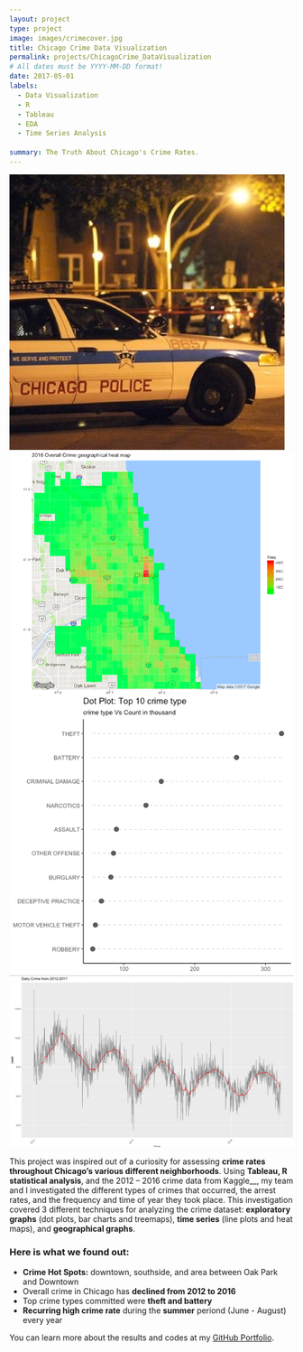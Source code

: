 ```yaml
---
layout: project
type: project
image: images/crimecover.jpg
title: Chicago Crime Data Visualization
permalink: projects/ChicagoCrime_DataVisualization
# All dates must be YYYY-MM-DD format!
date: 2017-05-01
labels:
  - Data Visualization
  - R
  - Tableau
  - EDA
  - Time Series Analysis
  
summary: The Truth About Chicago's Crime Rates.
---
```


<div class="ui small rounded images">
  <img class="ui image" src="../images/crimecover.jpg">
  <img class="ui image" src="../images/heatmap2.jpg">
  <img class="ui image" src="../images/top10.png">
  <img class="ui image" src="../images/Screen Shot 2017-05-28 at 2.14.08 PM.png">
</div>

This project was inspired out of a curiosity for assessing __crime rates throughout Chicago’s various different neighborhoods__. Using __Tableau, R statistical analysis__, and the 2012 – 2016 crime data from Kaggle__, my team and I investigated the different types of crimes that occurred, the arrest rates, and the frequency and time of year they took place. This investigation covered 3 different techniques for analyzing the crime dataset: __exploratory graphs__ (dot plots, bar charts and treemaps), __time series__ (line plots and heat maps), and __geographical graphs__.


### Here is what we found out:

* __Crime Hot Spots:__ downtown, southside, and area between Oak Park and Downtown
* Overall crime in Chicago has __declined from 2012 to 2016__
* Top crime types committed were __theft and battery__
* __Recurring high crime rate__ during the __summer__ periond (June - August) every year



You can learn more about the results and codes at my [GitHub Portfolio](https://github.com/JasonWu1211/Portfolio/tree/master/Data%20Visualization%20-%20Chicago%20Crime%20%7C%20R/README.md).



